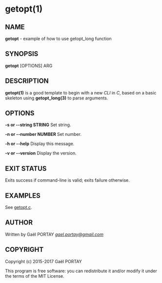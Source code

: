 # getopt(1)

## NAME

**getopt** - example of how to use getopt\_long function

## SYNOPSIS

**getopt** [OPTIONS] ARG

## DESCRIPTION

**getopt(1)** is a good template to begin with a new _CLI_ in _C_, based on a
basic skeleton using **getopt\_long(3)** to parse arguments.

## OPTIONS

**-s or --string STRING**
	Set string.

**-n or --number NUMBER**
	Set number.

**-h or --help**
	Display this message.

**-v or --version**
	Display the version.

## EXIT STATUS

Exits success if command-line is valid; exits failure otherwise.

## EXAMPLES

See [getopt.c](getopt.c#L63-L143).

## AUTHOR

Written by Gaël PORTAY *gael.portay@gmail.com*

## COPYRIGHT

Copyright (c) 2015-2017 Gaël PORTAY

This program is free software: you can redistribute it and/or modify it under
the terms of the MIT License.
